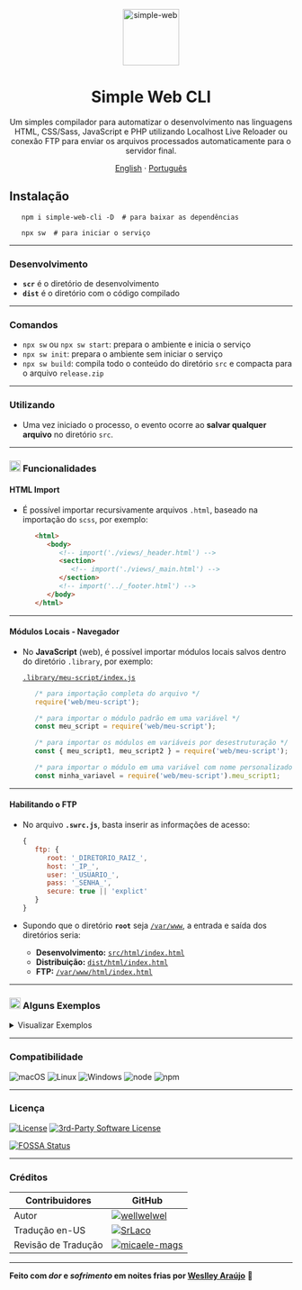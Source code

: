 <p align="center">
 <img width="100px" src="https://weslley.io/media/simple-web-11.svg" align="center" alt="simple-web" />
 <h1 align="center">Simple Web CLI</h1>
 <p align="center">Um simples compilador para automatizar o desenvolvimento nas linguagens HTML, CSS/Sass, JavaScript e PHP utilizando Localhost Live Reloader ou conexão FTP para enviar os arquivos processados automaticamente para o servidor final.</p>
</p>

<p align="center">
   <a href="/README.md">English</a>
   ·
   <a href="/README_pt-BR.md">Português</a>
</p>

## Instalação

```shell
   npm i simple-web-cli -D  # para baixar as dependências
```
```shell
   npx sw  # para iniciar o serviço
```
<hr />

### Desenvolvimento
* **`scr`** é o diretório de desenvolvimento
* **`dist`** é o diretório com o código compilado
<hr />

<!-- Comandos -->
### Comandos
   * `npx sw` ou `npx sw start`: prepara o ambiente e inicia o serviço
   * `npx sw init`: prepara o ambiente sem iniciar o serviço
   * `npx sw build`: compila todo o conteúdo do diretório `src` e compacta para o arquivo `release.zip`
<hr />

### Utilizando
   * Uma vez iniciado o processo, o evento ocorre ao **salvar qualquer arquivo** no diretório `src`.
<hr />

### <img src="https://weslley.io/media/simple-web-11.svg" width="20" /> Funcionalidades

   <!-- HTML Import -->
   #### HTML Import
   * É possível importar recursivamente arquivos `.html`, baseado na importação do `scss`, por exemplo:
      
      ```html
         <html>
            <body>
               <!-- import('./views/_header.html') -->
               <section>
                  <!-- import('./views/_main.html') -->
               </section>
               <!-- import('../_footer.html') -->
            </body>
         </html>
      ```
   <hr />

   <!-- Local Modules -->
   #### Módulos Locais - Navegador
   * No **JavaScript** (web), é possível importar módulos locais salvos dentro do diretório `.library`, por exemplo:

      <ins>`.library/meu-script/index.js`</ins>
      
      ```javascript
         /* para importação completa do arquivo */
         require('web/meu-script');

         /* para importar o módulo padrão em uma variável */
         const meu_script = require('web/meu-script');

         /* para importar os módulos em variáveis por desestruturação */
         const { meu_script1, meu_script2 } = require('web/meu-script');

         /* para importar o módulo em uma variável com nome personalizado */
         const minha_variavel = require('web/meu-script').meu_script1;
      ```
   <hr />

   #### Habilitando o FTP
   * No arquivo **`.swrc.js`**, basta inserir as informações de acesso:
      ```javascript
      {
         ftp: {
            root: '_DIRETORIO_RAIZ_',
            host: '_IP_',
            user: '_USUARIO_',
            pass: '_SENHA_',
            secure: true || 'explict'
         }
      }
      ```

   * Supondo que o diretório **`root`** seja <ins>`/var/www`</ins>, a entrada e saída dos diretórios seria:

      + **Desenvolvimento:** <ins>`src/html/index.html`</ins>  
      + **Distribuição:** <ins>`dist/html/index.html`</ins>  
      + **FTP:** <ins>`/var/www/html/index.html`</ins>  
   <hr />

### <img src="https://weslley.io/media/simple-web-11.svg" width="20" /> Alguns Exemplos
<details>
<summary>Visualizar Exemplos</summary>

<!-- HTML -->
#### HTML
`ENTRADA`
```html
   <div>
      <h1>Título</h1>
      <p>Parágrafo</p>
   </div>
```
`SAÍDA`
```html
   <div><h1>Título</h1><p>Parágrafo</p></div>
```
<hr />

<!-- CSS -->
#### CSS | Sass
`ENTRADA`
```css
   div {
      display: flex;
   }
```
`SAÍDA`
```css
   div{display:-webkit-box;display:-webkit-flex;display:-moz-box;display:-ms-flexbox;display:flex}
```
<hr />

<!-- JS -->
#### JavaScript
`ENTRADA`
```javascript
   (() => {
      require('web/selector');

      const element = s('body');
      const inElement = sEl(element, 'div');
      const elements = sAll('.class');
      const elementsInElement = sElAll(element, '.class');
   })();
```
`SAÍDA`
```javascript
   "use strict";!function(){var e,c,l,r,t=(e="body",document.querySelector(e));c="div",t.querySelector(c),l=".class",document.querySelectorAll(l),r=".class",t.querySelectorAll(r)}();
```
<hr />

<!-- PHP -->
#### PHP | PHTML
`ENTRADA`
```php
<?
   $var = 'texto'
?>

<div>
   <?=$var?>
</div>
```
`SAÍDA`
```php
  <?php $var='texto'?><div><?=$var?></div>
```
<hr />

<!-- .htaccess -->
#### Apache (.htaccess, php.ini)
`ENTRADA`
```apache
# comment
<Directory /var/www/>
   # another comment
   Options Indexes FollowSymLinks MultiViews
</Directory>
```
`SAÍDA`
```apache
<Directory /var/www/>
Options Indexes FollowSymLinks MultiViews
</Directory>
```
<hr />

<!-- Substituição de Textos -->
#### Substituição de Textos
   * É possível criar um código de fácil leitura e ao compilar, substituir os textos específicados, por exemplo:
 
   <ins>`.swrc.js`</ins>
   
   ```javascript
   {
      strings: {
         '*token*': {
            start: '0cfcda42c340dad5616e0b7449a5634b',
            build: '0cfcda42c340dad5616e0b7449a5634b'
         },
         '*site-name*': {
            start: 'dev.weslley.io',
            build: 'weslley.io'
         }
      }
   }
   ```

   `ENTRADA`
   ```php
   <?
      $_POST['*token*'];
      $site = '*site-name*';
   ```

   `SAÍDA DEV (npx sw)`
   ```php
   <?php $_POST['0cfcda42c340dad5616e0b7449a5634b'];$site='dev.weslley.io';
   ```

   `SAÍDA BUILD (npx sw build)`
   ```php
   <?php $_POST['0cfcda42c340dad5616e0b7449a5634b'];$site='weslley.io';
   ```

   * Funciona em qualquer linguagem que estiver habilitada em `.swrc.js`
<hr />

<!-- others -->
#### Arquivos gerais
 * Apenas envia o arquivo original para os diretórios de saída
</details>
<hr />

### Compatibilidade
![macOS](https://badgen.net/badge/icon/macOS?icon=apple&label&color=8870FF)
![Linux](https://badgen.net/badge/icon/Linux?icon=terminal&label&color=8870FF)
![Windows](https://badgen.net/badge/icon/Windows?icon=windows&label&color=8870FF)
![node](https://badgen.net/badge/node/%3E=14.15.0/8870FF)
![npm](https://badgen.net/badge/icon/%3E=7.0.2/8870FF?icon=npm&label)
<hr />

### Licença
[![License](https://badgen.net/badge/License/MIT/8870FF)](/LICENSE)
[![3rd-Party Software License](https://badgen.net/badge/3rd-Party%20Software%20License/docs%2FLICENSE_THIRD_PARTY.md/8870FF)](/docs/LICENSE_THIRD_PARTY.md)

[![FOSSA Status](https://app.fossa.com/api/projects/git%2Bgithub.com%2Fwellwelwel%2Fsimple-web.svg?type=small)](https://app.fossa.com/projects/git%2Bgithub.com%2Fwellwelwel%2Fsimple-web?ref=badge_small)
<hr />

### Créditos
| Contribuidores | GitHub |
|-|-|
| Autor | [![wellwelwel](https://badgen.net/badge/icon/wellwelwel?icon=github&label&color=8870FF)](https://github.com/wellwelwel) |
| Tradução en-US | [![SrLaco](https://badgen.net/badge/icon/SrLaco?icon=github&label&color=8870FF)](https://github.com/SrLaco) |
| Revisão de Tradução | [![micaele-mags](https://badgen.net/badge/icon/micaele-mags?icon=github&label&color=8870FF)](https://github.com/micaele-mags) |
<hr />

<p>

__Feito com *dor* e *sofrimento* em noites frias por [Weslley Araújo](https://github.com/wellwelwel)__ 🥺
</p>